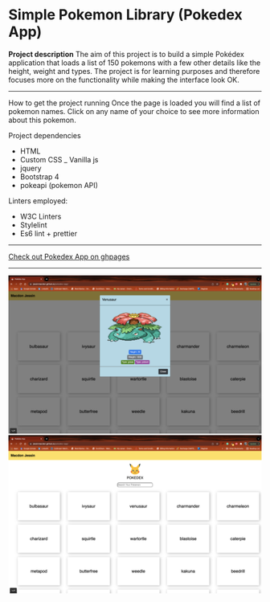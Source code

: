 # Simple Pokemon Library (Pokedex App)

**Project description**
The aim of this project is to build a simple Pokédex application that loads a list of  150 pokemons with a few other details like the height, weight and types.
The project is for learning purposes and therefore focuses more on the functionality while making the interface look OK.

---
How to get the project running
Once the page is loaded you will find a list of pokemon names. Click on any name of your choice to see more information about this pokemon.

Project dependencies
- HTML
- Custom CSS
_ Vanilla js
- jquery
- Bootstrap 4
- pokeapi (pokemon API)

Linters employed:
- W3C Linters
- Stylelint
- Es6 lint + prettier

---
[Check out Pokedex App on ghpages](https://jessinmacdon.github.io/pokedex-app/)

---
![This is an image of the App user interface](img/app-ui-1.png)
![This is an image of the App user interface](img/app-ui-2.png)


